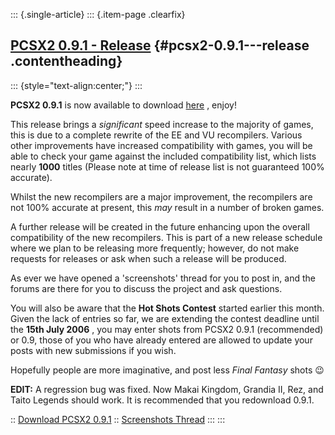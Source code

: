 ::: {.single-article}
::: {.item-page .clearfix}
## [PCSX2 0.9.1 - Release](/167-pcsx2-0-9-1-release.html) {#pcsx2-0.9.1---release .contentheading}

::: {style="text-align:center;"}
:::

**PCSX2 0.9.1** is now available to download
[here](/download/viewcategory/29-pcsx2-v0-9-1.html) , enjoy!

This release brings a *significant* speed increase to the majority of
games, this is due to a complete rewrite of the EE and VU recompilers.
Various other improvements have increased compatibility with games, you
will be able to check your game against the included compatibility list,
which lists nearly **1000** titles (Please note at time of release list
is not guaranteed 100% accurate).

Whilst the new recompilers are a major improvement, the recompilers are
not 100% accurate at present, this *may* result in a number of broken
games.

A further release will be created in the future enhancing upon the
overall compatibility of the new recompilers. This is part of a new
release schedule where we plan to be releasing more frequently; however,
do not make requests for releases or ask when such a release will be
produced.

As ever we have opened a 'screenshots' thread for you to post in, and
the forums are there for you to discuss the project and ask questions.

You will also be aware that the **Hot Shots Contest** started earlier
this month. Given the lack of entries so far, we are extending the
contest deadline until the **15th July 2006** , you may enter shots from
PCSX2 0.9.1 (recommended) or 0.9, those of you who have already entered
are allowed to update your posts with new submissions if you wish.

Hopefully people are more imaginative, and post less *Final Fantasy*
shots
😉

**EDIT:** A regression bug was fixed. Now Makai Kingdom, Grandia II,
Rez, and Taito Legends should work. It is recommended that you
redownload 0.9.1.

:: [Download PCSX2 0.9.1](/download/viewcategory/29-pcsx2-v0-9-1.html)
:: [Screenshots
Thread](http://forums.ngemu.com/pcsx2-official-forum/74060-post-your-pcsx2-0-9-1-screenshots-here.html)
:::
:::

